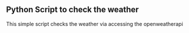 ## Python Script to check the weather

This simple script checks the weather via accessing the openweatherapi

